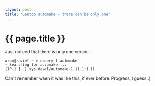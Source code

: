 ```yaml
---
layout: post
title: "Gentoo automake - there can be only one"
---
```


{{ page.title }}
================

Just noticed that there is only one version. 


    aron@raziel ~ > equery l automake
    * Searching for automake ...
    [IP-] [  ] sys-devel/automake-1.11.1:1.11


Can't remember when it was like this, if ever before. Progress, I guess :)